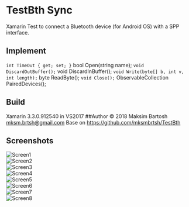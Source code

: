 # TestBth Sync
Xamarin Test to connect a Bluetooth device (for Android OS) with a SPP interface.
## Implement
`` int TimeOut { get; set; }
`` bool Open(string name);
`` void DiscardOutBuffer();
`` void DiscardInBuffer();
`` void Write(byte[] b, int v, int length);
`` byte ReadByte();
`` void Close();
`` ObservableCollection<string> PairedDevices();
## Build
Xamarin 3.3.0.912540 in VS2017
##Author
© 2018 Maksim Bartosh mksm.brtsh@gmail.com
Base on https://github.com/mksmbrtsh/TestBth
 ## Screenshots
![Screen1](https://raw.githubusercontent.com/mksmbrtsh/Sync-SPP-in-BT-for-Xamarin/master/photo_2018-11-19_15-46-25.jpg)<br>
![Screen2](https://github.com/mksmbrtsh/Sync-SPP-in-BT-for-Xamarin/blob/master/photo_2018-11-19_15-46-28.jpg?raw=true)<br>
![Screen3](https://github.com/mksmbrtsh/Sync-SPP-in-BT-for-Xamarin/blob/master/photo_2018-11-19_15-46-32.jpg?raw=true)<br>
![Screen4](https://github.com/mksmbrtsh/Sync-SPP-in-BT-for-Xamarin/blob/master/photo_2018-11-19_15-46-36.jpg?raw=true)<br>
![Screen5](https://github.com/mksmbrtsh/Sync-SPP-in-BT-for-Xamarin/blob/master/photo_2018-11-19_15-46-39.jpg?raw=true)<br>
![Screen6](https://github.com/mksmbrtsh/Sync-SPP-in-BT-for-Xamarin/blob/master/photo_2018-11-19_15-46-43.jpg?raw=true)<br>
![Screen7](https://github.com/mksmbrtsh/Sync-SPP-in-BT-for-Xamarin/blob/master/photo_2018-11-19_15-46-48.jpg?raw=true)<br>
![Screen8](https://github.com/mksmbrtsh/Sync-SPP-in-BT-for-Xamarin/blob/master/photo_2018-11-19_15-46-51.jpg?raw=true)<br>
